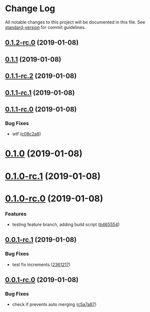 # Change Log

All notable changes to this project will be documented in this file. See [standard-version](https://github.com/conventional-changelog/standard-version) for commit guidelines.

<a name="0.1.2-rc.0"></a>
## [0.1.2-rc.0](https://github.com/jbadan/travis-deployment-test-rc/compare/v0.1.1...v0.1.2-rc.0) (2019-01-08)



<a name="0.1.1"></a>
## [0.1.1](https://github.com/jbadan/travis-deployment-test-rc/compare/v0.1.1-rc.2...v0.1.1) (2019-01-08)



<a name="0.1.1-rc.2"></a>
## [0.1.1-rc.2](https://github.com/jbadan/travis-deployment-test-rc/compare/v0.1.1-rc.1...v0.1.1-rc.2) (2019-01-08)



<a name="0.1.1-rc.1"></a>
## [0.1.1-rc.1](https://github.com/jbadan/travis-deployment-test-rc/compare/v0.1.1-rc.0...v0.1.1-rc.1) (2019-01-08)



<a name="0.1.1-rc.0"></a>
## [0.1.1-rc.0](https://github.com/jbadan/travis-deployment-test-rc/compare/v0.1.0...v0.1.1-rc.0) (2019-01-08)


### Bug Fixes

* wtf ([c08c2a8](https://github.com/jbadan/travis-deployment-test-rc/commit/c08c2a8))



<a name="0.1.0"></a>
# [0.1.0](https://github.com/jbadan/travis-deployment-test-rc/compare/v0.1.0-rc.1...v0.1.0) (2019-01-08)



<a name="0.1.0-rc.1"></a>
# [0.1.0-rc.1](https://github.com/jbadan/travis-deployment-test-rc/compare/v0.1.0-rc.0...v0.1.0-rc.1) (2019-01-08)



<a name="0.1.0-rc.0"></a>
# [0.1.0-rc.0](https://github.com/jbadan/travis-deployment-test-rc/compare/v0.0.1-rc.1...v0.1.0-rc.0) (2019-01-08)


### Features

* testing feature branch, adding build script ([b465554](https://github.com/jbadan/travis-deployment-test-rc/commit/b465554))



<a name="0.0.1-rc.1"></a>
## [0.0.1-rc.1](https://github.com/jbadan/travis-deployment-test-rc/compare/v0.0.1-rc.0...v0.0.1-rc.1) (2019-01-08)


### Bug Fixes

* test fix increments ([2361217](https://github.com/jbadan/travis-deployment-test-rc/commit/2361217))



<a name="0.0.1-rc.0"></a>
## [0.0.1-rc.0](https://github.com/jbadan/travis-deployment-test-rc/compare/v1.27.1...v0.0.1-rc.0) (2019-01-08)


### Bug Fixes

* check if prevents auto merging ([c5a7a87](https://github.com/jbadan/travis-deployment-test-rc/commit/c5a7a87))

